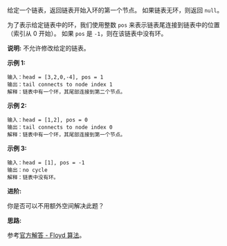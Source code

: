给定一个链表，返回链表开始入环的第一个节点。 如果链表无环，则返回 `null`。

为了表示给定链表中的环，我们使用整数 `pos` 来表示链表尾连接到链表中的位置（索引从 0 开始）。 如果 `pos` 是 `-1`，则在该链表中没有环。

**说明:** 不允许修改给定的链表。

**示例 1:**

```
输入：head = [3,2,0,-4], pos = 1
输出：tail connects to node index 1
解释：链表中有一个环，其尾部连接到第二个节点。
```

**示例 2:**

```
输入：head = [1,2], pos = 0
输出：tail connects to node index 0
解释：链表中有一个环，其尾部连接到第一个节点。
```

**示例 3:**

```
输入：head = [1], pos = -1
输出：no cycle
解释：链表中没有环。
```

**进阶:**

你是否可以不用额外空间解决此题？

**思路:**

参考[官方解答 - Floyd 算法](https://leetcode-cn.com/problems/linked-list-cycle-ii/solution/huan-xing-lian-biao-ii-by-leetcode/)。
